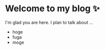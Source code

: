 # Welcome to my blog :sparkles:

I'm glad you are here. I plan to talk about ...
- hoge
- fuga
- moge
